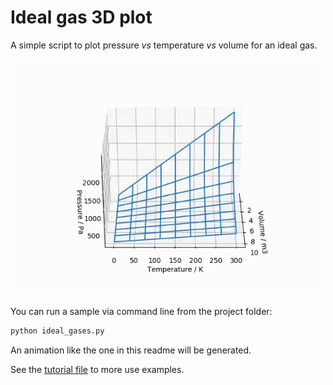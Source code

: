 # Ideal gas 3D plot

A simple script to plot pressure *vs* temperature *vs* volume for an ideal gas.

![Animation gif](animation.gif)

You can run a sample via command line from the project folder:

```bash
python ideal_gases.py
```

An animation like the one in this readme will be generated.

See the [tutorial file](tutorial.ipynb) to more use examples.